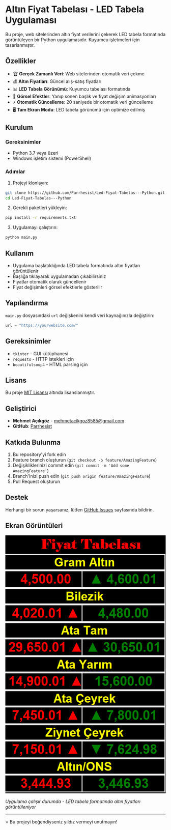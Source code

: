 # Altın Fiyat Tabelası - LED Tabela Uygulaması

Bu proje, web sitelerinden altın fiyat verilerini çekerek LED tabela formatında görüntüleyen bir Python uygulamasıdır. Kuyumcu işletmeleri için tasarlanmıştır.

## Özellikler

- 🏆 **Gerçek Zamanlı Veri**: Web sitelerinden otomatik veri çekme
- 💰 **Altın Fiyatları**: Güncel alış-satış fiyatları
- 📊 **LED Tabela Görünümü**: Kuyumcu tabelası formatında
- 🎨 **Görsel Efektler**: Yanıp sönen başlık ve fiyat değişim animasyonları
- ⚡ **Otomatik Güncelleme**: 20 saniyede bir otomatik veri güncelleme
- 🖥️ **Tam Ekran Modu**: LED tabela görünümü için optimize edilmiş

## Kurulum

### Gereksinimler

- Python 3.7 veya üzeri
- Windows işletim sistemi (PowerShell)

### Adımlar

1. Projeyi klonlayın:
```bash
git clone https://github.com/Parrhesist/Led-Fiyat-Tabelas---Python.git
cd Led-Fiyat-Tabelas---Python
```

2. Gerekli paketleri yükleyin:
```bash
pip install -r requirements.txt
```

3. Uygulamayı çalıştırın:
```bash
python main.py
```

## Kullanım

- Uygulama başlatıldığında LED tabela formatında altın fiyatları görüntülenir
- Başlığa tıklayarak uygulamadan çıkabilirsiniz
- Fiyatlar otomatik olarak güncellenir
- Fiyat değişimleri görsel efektlerle gösterilir

## Yapılandırma

`main.py` dosyasındaki `url` değişkenini kendi veri kaynağınızla değiştirin:

```python
url = "https://yourwebsite.com/"
```

## Gereksinimler

- `tkinter` - GUI kütüphanesi
- `requests` - HTTP istekleri için
- `beautifulsoup4` - HTML parsing için

## Lisans

Bu proje [MIT Lisansı](LICENSE) altında lisanslanmıştır.

## Geliştirici

- **Mehmet Açıkgöz** - [mehmetacikgoz8585@gmail.com](mailto:mehmetacikgoz8585@gmail.com)
- **GitHub**: [Parrhesist](https://github.com/Parrhesist)

## Katkıda Bulunma

1. Bu repository'yi fork edin
2. Feature branch oluşturun (`git checkout -b feature/AmazingFeature`)
3. Değişikliklerinizi commit edin (`git commit -m 'Add some AmazingFeature'`)
4. Branch'inizi push edin (`git push origin feature/AmazingFeature`)
5. Pull Request oluşturun

## Destek

Herhangi bir sorun yaşarsanız, lütfen [GitHub Issues](https://github.com/Parrhesist/Led-Fiyat-Tabelas---Python/issues) sayfasında bildirin.

## Ekran Görüntüleri

![Uygulama Görünümü](screenshots/2025-08-30_21-58-19.png)

*Uygulama çalışır durumda - LED tabela formatında altın fiyatları görüntüleniyor*

---

⭐ Bu projeyi beğendiyseniz yıldız vermeyi unutmayın!

